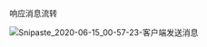 



响应消息流转

![Snipaste_2020-06-15_00-57-23-客户端发送消息](/Users/lidongyue/Desktop/kafka-奈学-学习/blogpic/Snipaste_2020-06-15_00-57-23-响应消息流转.png)





 